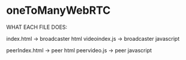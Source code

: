 # oneToManyWebRTC

WHAT EACH FILE DOES:

index.html -> broadcaster html
videoindex.js -> broadcaster javascript

peerIndex.html -> peer html
peervideo.js -> peer javascript
